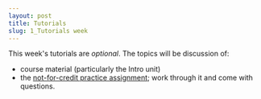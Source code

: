 ```yaml
---
layout: post
title: Tutorials 
slug: 1_Tutorials week
---
```


This week's tutorials are _optional_. The topics will be discussion of:

* course material (particularly the Intro unit)
* the [not-for-credit practice assignment](/materials/intro.asn.pdf); work through it and come with questions.

